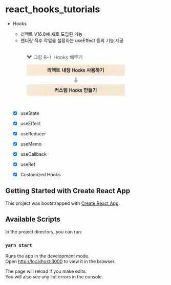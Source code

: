 # react_hooks_tutorials
- Hooks
    - 리액트 V16.8에 새로 도입된 기능
    - 렌더링 직후 작업을 설정하는 useEffect 등의 기능 제공
    
    ![hooks](./public/hooks.png)
    - [x] useState
    - [x] useEffect
    - [x] useReducer
    - [x] useMemo
    - [x] useCallback
    - [x] useRef
    - [x] Customized Hooks

    
## Getting Started with Create React App

This project was bootstrapped with [Create React App](https://github.com/facebook/create-react-app).

## Available Scripts

In the project directory, you can run:

### `yarn start`

Runs the app in the development mode.\
Open [http://localhost:3000](http://localhost:3000) to view it in the browser.

The page will reload if you make edits.\
You will also see any lint errors in the console.

